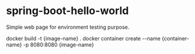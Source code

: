 # spring-boot-hello-world
Simple web page for environment testing purpose.

docker build -t {image-name} .
docker container create --name {container-name} -p 8080:8080 {image-name}